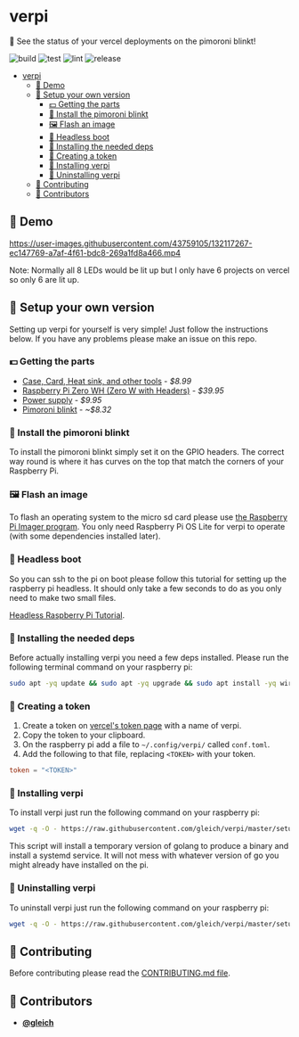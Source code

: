 <!-- DO NOT REMOVE - contributor_list:data:start:["gleich"]:end -->

# verpi

🚥 See the status of your vercel deployments on the pimoroni blinkt!

![build](https://github.com/gleich/verpi/workflows/build/badge.svg)
![test](https://github.com/gleich/verpi/workflows/test/badge.svg)
![lint](https://github.com/gleich/verpi/workflows/lint/badge.svg)
![release](https://github.com/gleich/verpi/workflows/release/badge.svg)

- [verpi](#verpi)
  - [🎥 Demo](#-demo)
  - [🚥 Setup your own version](#-setup-your-own-version)
    - [💵 Getting the parts](#-getting-the-parts)
    - [🚥 Install the pimoroni blinkt](#-install-the-pimoroni-blinkt)
    - [🖼️ Flash an image](#️-flash-an-image)
    - [🥾 Headless boot](#-headless-boot)
    - [🚀 Installing the needed deps](#-installing-the-needed-deps)
    - [🔑 Creating a token](#-creating-a-token)
    - [🚀 Installing verpi](#-installing-verpi)
    - [👋 Uninstalling verpi](#-uninstalling-verpi)
  - [🙌 Contributing](#-contributing)
  - [👥 Contributors](#-contributors)

## 🎥 Demo

https://user-images.githubusercontent.com/43759105/132117267-ec147769-a7af-4f61-bdc8-269a1fd8a466.mp4

Note: Normally all 8 LEDs would be lit up but I only have 6 projects on vercel so only 6 are lit up.

## 🚥 Setup your own version

Setting up verpi for yourself is very simple! Just follow the instructions below. If you have any problems please make an issue on this repo.

### 💵 Getting the parts

- [Case, Card, Heat sink, and other tools](https://www.amazon.com/iUniker-Raspberry-Starter-Acrylic-Clear/dp/B075FLGWJL/ref=sr_1_19?dchild=1&keywords=raspberry%2Bpi%2Bzero%2Bw&qid=1630780013&sr=8-19&th=1) - _$8.99_
- [Raspberry Pi Zero WH (Zero W with Headers)](https://www.amazon.com/Raspberry-Pi-Zero-WH-Headers/dp/B07BHMRTTY/ref=sr_1_9?crid=2VW24AF5F0854&dchild=1&keywords=raspberry+pi+zero+w&qid=1630853169&sprefix=raspberry+pi+zero+%2Caps%2C189&sr=8-9) - _$39.95_
- [Power supply](https://www.amazon.com/CanaKit-Raspberry-Supply-Adapter-Listed/dp/B00MARDJZ4/ref=sr_1_3?crid=113RLXDYJ9KMZ&dchild=1&keywords=raspberry+pi+charger&qid=1630853230&sprefix=raspberry+pi+charger%2Caps%2C176&sr=8-3) - _$9.95_
- [Pimoroni blinkt](https://shop.pimoroni.com/products/blinkt) - _~$8.32_

### 🚥 Install the pimoroni blinkt

To install the pimoroni blinkt simply set it on the GPIO headers. The correct way round is where it has curves on the top that match the corners of your Raspberry Pi.

### 🖼️ Flash an image

To flash an operating system to the micro sd card please use [the Raspberry Pi Imager program](https://www.raspberrypi.org/software/). You only need Raspberry Pi OS Lite for verpi to operate (with some dependencies installed later).

### 🥾 Headless boot

So you can ssh to the pi on boot please follow this tutorial for setting up the raspberry pi headless. It should only take a few seconds to do as you only need to make two small files.

[Headless Raspberry Pi Tutorial](https://pimylifeup.com/headless-raspberry-pi-setup/).

### 🚀 Installing the needed deps

Before actually installing verpi you need a few deps installed. Please run the following terminal command on your raspberry pi:

```sh
sudo apt -yq update && sudo apt -yq upgrade && sudo apt install -yq wiringpi git wget
```

### 🔑 Creating a token

1. Create a token on [vercel's token page](https://vercel.com/account/tokens) with a name of verpi.
2. Copy the token to your clipboard.
3. On the raspberry pi add a file to `~/.config/verpi/` called `conf.toml`.
4. Add the following to that file, replacing `<TOKEN>` with your token.

```toml
token = "<TOKEN>"
```

### 🚀 Installing verpi

To install verpi just run the following command on your raspberry pi:

```sh
wget -q -O - https://raw.githubusercontent.com/gleich/verpi/master/setup.py | python3 - install
```

This script will install a temporary version of golang to produce a binary and install a systemd service. It will not mess with whatever version of go you might already have installed on the pi.

### 👋 Uninstalling verpi

To uninstall verpi just run the following command on your raspberry pi:

```sh
wget -q -O - https://raw.githubusercontent.com/gleich/verpi/master/setup.py | python3 - uninstall
```

## 🙌 Contributing

Before contributing please read the [CONTRIBUTING.md file](https://github.com/gleich/verpi/blob/master/CONTRIBUTING.md).

<!-- DO NOT REMOVE - contributor_list:start -->

## 👥 Contributors

- **[@gleich](https://github.com/gleich)**

<!-- DO NOT REMOVE - contributor_list:end -->
